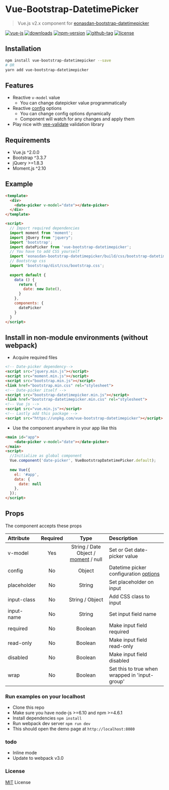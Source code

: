 # Vue-Bootstrap-DatetimePicker

> Vue.js v2.x component for [eonasdan-bootstrap-datetimepicker](https://github.com/Eonasdan/bootstrap-datetimepicker/)

[![vue-js](https://img.shields.io/badge/vue.js-2.x-brightgreen.svg?maxAge=604800)](https://github.com/ankurk91/vue-bootstrap-datetimepicker/)
[![downloads](https://img.shields.io/npm/dt/vue-bootstrap-datetimepicker.svg)](https://www.npmjs.com/package/vue-bootstrap-datetimepicker)
[![npm-version](https://img.shields.io/npm/v/vue-bootstrap-datetimepicker.svg)](https://www.npmjs.com/package/vue-bootstrap-datetimepicker)
[![github-tag](https://img.shields.io/github/tag/ankurk91/vue-bootstrap-datetimepicker.svg?maxAge=1800)](https://github.com/ankurk91/vue-bootstrap-datetimepicker/)
[![license](https://img.shields.io/github/license/ankurk91/vue-bootstrap-datetimepicker.svg?maxAge=1800)]()


## Installation
```bash
npm install vue-bootstrap-datetimepicker --save
# OR
yarn add vue-bootstrap-datetimepicker
```

## Features
* Reactive ``v-model`` value
    - You can change datepicker value programmatically 
* Reactive [config](http://eonasdan.github.io/bootstrap-datetimepicker/Options/) options
    - You can change config options dynamically
    - Component will watch for any changes and apply them
* Play nice with [vee-validate](https://github.com/logaretm/vee-validate) validation library


## Requirements
* Vue.js ^2.0.0
* Bootstrap ^3.3.7 
* jQuery >=1.8.3
* Moment.js ^2.10
    
## Example
```html
<template>
  <div>
    <date-picker v-model="date"></date-picker>
  </div>
</template>

<script>
  // Import required dependencies
  import moment from 'moment';
  import jQuery from "jquery";
  import 'bootstrap';
  import datePicker from 'vue-bootstrap-datetimepicker';
  // You have to add CSS yourself
  import 'eonasdan-bootstrap-datetimepicker/build/css/bootstrap-datetimepicker.css';
  // Bootstrap css  
  import 'bootstrap/dist/css/bootstrap.css';
  
  export default {    
    data () {
      return {
        date: new Date(),       
      }
    },
    components: {
      datePicker
    }
  }
</script>
```

## Install in non-module environments (without webpack)
* Acquire required files
```html
<!-- Date-picker dependency-->
<script src="jquery.min.js"></script>
<script src="moment.min.js"></script>
<script src="bootstrap.min.js"></script>
<link href="bootstrap.min.css" rel="stylesheet">
<!-- Date-picker itself -->
<script src="bootstrap-datetimepicker.min.js"></script>
<link href="bootstrap-datetimepicker.min.css" rel="stylesheet">
<!-- Vue js -->
<script src="vue.min.js"></script>
<!-- Lastly add this package -->
<script src="https://unpkg.com/vue-bootstrap-datetimepicker"></script>
```
* Use the component anywhere in your app like this
```html
<main id="app">  
    <date-picker v-model="date"></date-picker> 
</main>
<script>
  //Initialize as global component
  Vue.component('date-picker', VueBootstrapDatetimePicker.default);
  
  new Vue({
    el: '#app',
    data: {
      date: null
    },    
  });
</script>
```

## Props
The component accepts these props

| Attribute    | Required   | Type               | Description      |
| :---         |  :---:     | :---:              | :---            |
| v-model      |  Yes       | String / Date Object / [moment](https://momentjs.com/) / null | Set or Get date-picker value |
| config       |  No        | Object             | Datetime picker configuration [options](http://eonasdan.github.io/bootstrap-datetimepicker/Options/)|
| placeholder  |  No        | String             | Set placeholder on input |
| input-class  |  No        | String / Object    | Add CSS class to input  |
| input-name   |  No        | String             | Set input field name  |
| required     |  No        | Boolean            | Make input field required |
| read-only    |  No        | Boolean            | Make input field read-only |
| disabled     |  No        | Boolean            | Make input field disabled |
| wrap         |  No        | Boolean            | Set this to true when wrapped in 'input-group' |


### Run examples on your localhost
* Clone this repo
* Make sure you have node-js >=6.10 and npm >=4.6.1
* Install dependencies
``
npm install
``
* Run webpack dev server
``
npm run dev
``
* This should open the demo page at ``http://localhost:8080``

### todo
* Inline mode
* Update to webpack v3.0

### License
[MIT](LICENSE.txt) License

